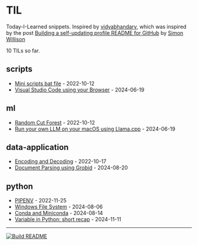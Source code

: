 # TIL

Today-I-Learned snippets. Inspired by [vidyabhandary](https://github.com/vidyabhandary), which was inspired by the post [Building a self-updating profile README for GitHub](https://simonwillison.net/2020/Jul/10/self-updating-profile-readme/) by [Simon Willison](https://github.com/simonw) 

<!-- count starts -->10<!-- count ends --> TILs so far. 
<!-- index starts -->
## scripts

* [Mini scripts bat file](https://github.com/marcelcastrobr/til/blob/main/scripts/script_create_open_folders.md) - 2022-10-12
* [Visual Studio Code using your Browser](https://github.com/marcelcastrobr/til/blob/main/scripts/vscode-server-remote.md) - 2024-06-19

## ml

* [Random Cut Forest](https://github.com/marcelcastrobr/til/blob/main/ml/random_cut_forest.md) - 2022-10-12
* [Run your own LLM on your macOS using Llama.cpp](https://github.com/marcelcastrobr/til/blob/main/ml/llamacpp-macos.md) - 2024-06-19

## data-application

* [Encoding and Decoding](https://github.com/marcelcastrobr/til/blob/main/data-application/encoding.md) - 2022-10-17
* [Document Parsing using Grobid](https://github.com/marcelcastrobr/til/blob/main/data-application/doc_parsing.md) - 2024-08-20

## python

* [PIPENV](https://github.com/marcelcastrobr/til/blob/main/python/pipenv.md) - 2022-11-25
* [Windows File System](https://github.com/marcelcastrobr/til/blob/main/python/wfs.md) - 2024-08-06
* [Conda and Miniconda](https://github.com/marcelcastrobr/til/blob/main/python/conda.md) - 2024-08-14
* [Variable in Python: short recap](https://github.com/marcelcastrobr/til/blob/main/python/python_variables.md) - 2024-11-11
<!-- index ends -->

---

[![Build README](https://github.com/marcelcastrobr/til/workflows/Build%20README/badge.svg)](https://github.com/marcelcastrobr/TIL/actions)
